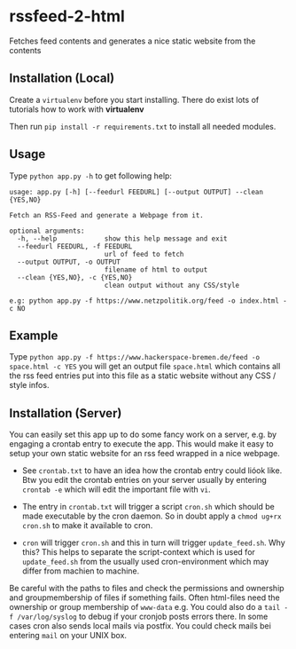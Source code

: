 # rssfeed-2-html
Fetches feed contents and generates a nice static website from the contents

## Installation (Local)

Create a `virtualenv` before you start installing. There do exist lots of tutorials how to work with **virtualenv**

Then run `pip install -r requirements.txt` to install all needed modules.

## Usage

Type `python app.py -h` to get following help:

```
usage: app.py [-h] [--feedurl FEEDURL] [--output OUTPUT] --clean {YES,NO}

Fetch an RSS-Feed and generate a Webpage from it.

optional arguments:
  -h, --help            show this help message and exit
  --feedurl FEEDURL, -f FEEDURL
                        url of feed to fetch
  --output OUTPUT, -o OUTPUT
                        filename of html to output
  --clean {YES,NO}, -c {YES,NO}
                        clean output without any CSS/style

e.g: python app.py -f https://www.netzpolitik.org/feed -o index.html -c NO
```

## Example

Type `python app.py -f https://www.hackerspace-bremen.de/feed -o space.html -c YES`
you will get an output file `space.html` which contains all the rss feed entries put into this file as a static website without any CSS / style infos.

## Installation (Server)

You can easily set this app up to do some fancy work on a server, e.g. by engaging a crontab entry to execute the app. This would make it easy to setup your own static website for an rss feed wrapped in a nice webpage.

* See `crontab.txt` to have an idea how the crontab entry could lióok like. Btw you edit the crontab entries on your server usually by entering `crontab -e` which will edit the important file with `vi`.

* The entry in `crontab.txt` will trigger a script `cron.sh` which should be made executable by the cron daemon. So in doubt apply a `chmod ug+rx cron.sh` to make it available to cron.

* `cron` will trigger `cron.sh` and this in turn will trigger `update_feed.sh`. Why this? This helps to separate the script-context which is used for `update_feed.sh` from the usually used cron-environment which may differ from machien to machine.

Be careful with the paths to files and check the permissions and ownership and groupmembership of files if something fails. Often html-files need the ownership or group membership of `www-data` e.g. You could also do a `tail -f /var/log/syslog` to debug if your cronjob posts errors there. In some cases cron also sends local mails via postfix. You could check mails bei entering `mail` on your UNIX box.